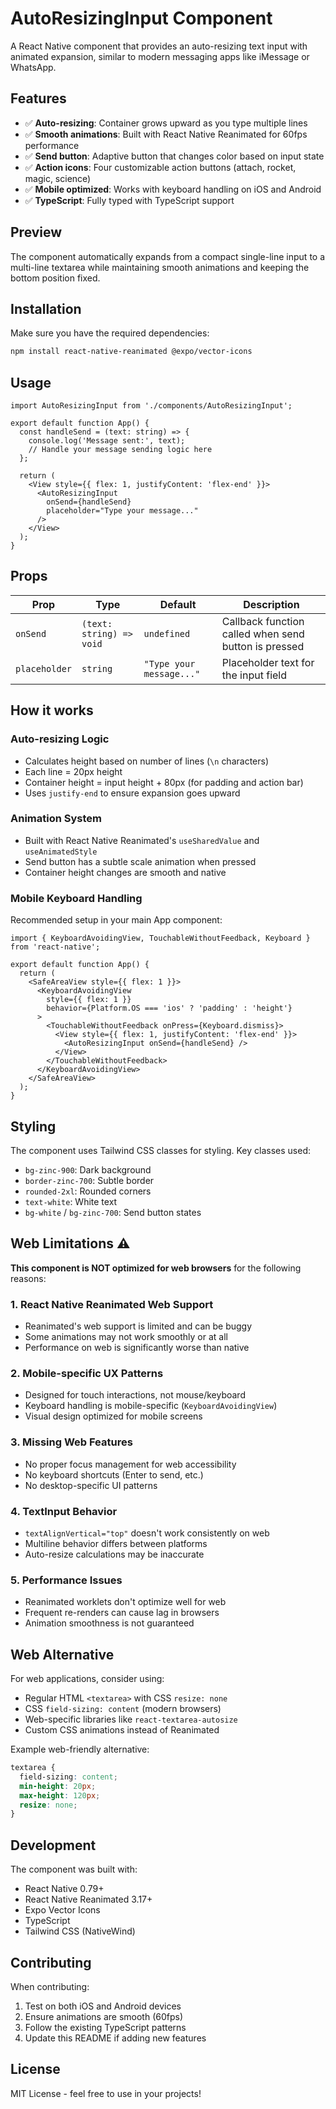 # AutoResizingInput Component

A React Native component that provides an auto-resizing text input with animated expansion, similar to modern messaging apps like iMessage or WhatsApp.

## Features

- ✅ **Auto-resizing**: Container grows upward as you type multiple lines
- ✅ **Smooth animations**: Built with React Native Reanimated for 60fps performance
- ✅ **Send button**: Adaptive button that changes color based on input state
- ✅ **Action icons**: Four customizable action buttons (attach, rocket, magic, science)
- ✅ **Mobile optimized**: Works with keyboard handling on iOS and Android
- ✅ **TypeScript**: Fully typed with TypeScript support

## Preview

The component automatically expands from a compact single-line input to a multi-line textarea while maintaining smooth animations and keeping the bottom position fixed.

## Installation

Make sure you have the required dependencies:

```bash
npm install react-native-reanimated @expo/vector-icons
```

## Usage

```tsx
import AutoResizingInput from './components/AutoResizingInput';

export default function App() {
  const handleSend = (text: string) => {
    console.log('Message sent:', text);
    // Handle your message sending logic here
  };

  return (
    <View style={{ flex: 1, justifyContent: 'flex-end' }}>
      <AutoResizingInput
        onSend={handleSend}
        placeholder="Type your message..."
      />
    </View>
  );
}
```

## Props

| Prop | Type | Default | Description |
|------|------|---------|-------------|
| `onSend` | `(text: string) => void` | `undefined` | Callback function called when send button is pressed |
| `placeholder` | `string` | `"Type your message..."` | Placeholder text for the input field |

## How it works

### Auto-resizing Logic
- Calculates height based on number of lines (`\n` characters)
- Each line = 20px height
- Container height = input height + 80px (for padding and action bar)
- Uses `justify-end` to ensure expansion goes upward

### Animation System
- Built with React Native Reanimated's `useSharedValue` and `useAnimatedStyle`
- Send button has a subtle scale animation when pressed
- Container height changes are smooth and native

### Mobile Keyboard Handling
Recommended setup in your main App component:

```tsx
import { KeyboardAvoidingView, TouchableWithoutFeedback, Keyboard } from 'react-native';

export default function App() {
  return (
    <SafeAreaView style={{ flex: 1 }}>
      <KeyboardAvoidingView 
        style={{ flex: 1 }}
        behavior={Platform.OS === 'ios' ? 'padding' : 'height'}
      >
        <TouchableWithoutFeedback onPress={Keyboard.dismiss}>
          <View style={{ flex: 1, justifyContent: 'flex-end' }}>
            <AutoResizingInput onSend={handleSend} />
          </View>
        </TouchableWithoutFeedback>
      </KeyboardAvoidingView>
    </SafeAreaView>
  );
}
```

## Styling

The component uses Tailwind CSS classes for styling. Key classes used:
- `bg-zinc-900`: Dark background
- `border-zinc-700`: Subtle border
- `rounded-2xl`: Rounded corners
- `text-white`: White text
- `bg-white` / `bg-zinc-700`: Send button states

## Web Limitations ⚠️

**This component is NOT optimized for web browsers** for the following reasons:

### 1. **React Native Reanimated Web Support**
- Reanimated's web support is limited and can be buggy
- Some animations may not work smoothly or at all
- Performance on web is significantly worse than native

### 2. **Mobile-specific UX Patterns**
- Designed for touch interactions, not mouse/keyboard
- Keyboard handling is mobile-specific (`KeyboardAvoidingView`)
- Visual design optimized for mobile screens

### 3. **Missing Web Features**
- No proper focus management for web accessibility
- No keyboard shortcuts (Enter to send, etc.)
- No desktop-specific UI patterns

### 4. **TextInput Behavior**
- `textAlignVertical="top"` doesn't work consistently on web
- Multiline behavior differs between platforms
- Auto-resize calculations may be inaccurate

### 5. **Performance Issues**
- Reanimated worklets don't optimize well for web
- Frequent re-renders can cause lag in browsers
- Animation smoothness is not guaranteed

## Web Alternative

For web applications, consider using:
- Regular HTML `<textarea>` with CSS `resize: none`
- CSS `field-sizing: content` (modern browsers)
- Web-specific libraries like `react-textarea-autosize`
- Custom CSS animations instead of Reanimated

Example web-friendly alternative:
```css
textarea {
  field-sizing: content;
  min-height: 20px;
  max-height: 120px;
  resize: none;
}
```

## Development

The component was built with:
- React Native 0.79+
- React Native Reanimated 3.17+
- Expo Vector Icons
- TypeScript
- Tailwind CSS (NativeWind)

## Contributing

When contributing:
1. Test on both iOS and Android devices
2. Ensure animations are smooth (60fps)
3. Follow the existing TypeScript patterns
4. Update this README if adding new features

## License

MIT License - feel free to use in your projects! 